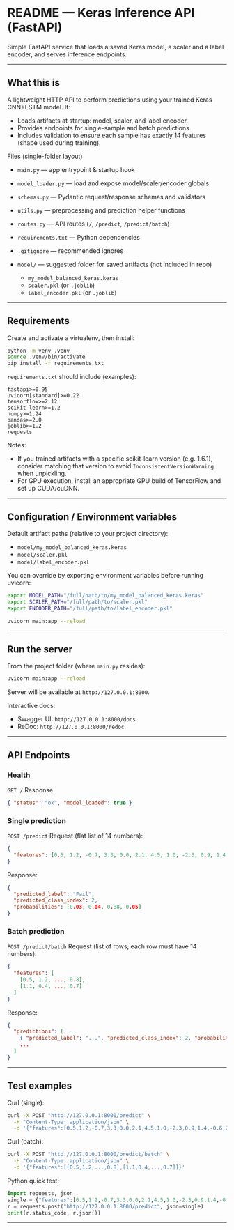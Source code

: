 # README — Keras Inference API (FastAPI)

Simple FastAPI service that loads a saved Keras model, a scaler and a label encoder, and serves inference endpoints.

---

## What this is

A lightweight HTTP API to perform predictions using your trained Keras CNN+LSTM model. It:

* Loads artifacts at startup: model, scaler, and label encoder.
* Provides endpoints for single-sample and batch predictions.
* Includes validation to ensure each sample has exactly 14 features (shape used during training).

Files (single-folder layout)

* `main.py` — app entrypoint & startup hook
* `model_loader.py` — load and expose model/scaler/encoder globals
* `schemas.py` — Pydantic request/response schemas and validators
* `utils.py` — preprocessing and prediction helper functions
* `routes.py` — API routes (`/`, `/predict`, `/predict/batch`)
* `requirements.txt` — Python dependencies
* `.gitignore` — recommended ignores
* `model/` — suggested folder for saved artifacts (not included in repo)

  * `my_model_balanced_keras.keras`
  * `scaler.pkl` (or `.joblib`)
  * `label_encoder.pkl` (or `.joblib`)

---

## Requirements

Create and activate a virtualenv, then install:

```bash
python -m venv .venv
source .venv/bin/activate
pip install -r requirements.txt
```

`requirements.txt` should include (examples):

```
fastapi>=0.95
uvicorn[standard]>=0.22
tensorflow>=2.12
scikit-learn>=1.2
numpy>=1.24
pandas>=2.0
joblib>=1.2
requests
```

Notes:

* If you trained artifacts with a specific scikit-learn version (e.g. 1.6.1), consider matching that version to avoid `InconsistentVersionWarning` when unpickling.
* For GPU execution, install an appropriate GPU build of TensorFlow and set up CUDA/cuDNN.

---

## Configuration / Environment variables

Default artifact paths (relative to your project directory):

* `model/my_model_balanced_keras.keras`
* `model/scaler.pkl`
* `model/label_encoder.pkl`

You can override by exporting environment variables before running uvicorn:

```bash
export MODEL_PATH="/full/path/to/my_model_balanced_keras.keras"
export SCALER_PATH="/full/path/to/scaler.pkl"
export ENCODER_PATH="/full/path/to/label_encoder.pkl"

uvicorn main:app --reload
```

---

## Run the server

From the project folder (where `main.py` resides):

```bash
uvicorn main:app --reload
```

Server will be available at `http://127.0.0.1:8000`.

Interactive docs:

* Swagger UI: `http://127.0.0.1:8000/docs`
* ReDoc: `http://127.0.0.1:8000/redoc`

---

## API Endpoints

### Health

`GET /`
Response:

```json
{ "status": "ok", "model_loaded": true }
```

### Single prediction

`POST /predict`
Request (flat list of 14 numbers):

```json
{
  "features": [0.5, 1.2, -0.7, 3.3, 0.0, 2.1, 4.5, 1.0, -2.3, 0.9, 1.4, -0.6, 2.7, 0.8]
}
```

Response:

```json
{
  "predicted_label": "Fail",
  "predicted_class_index": 2,
  "probabilities": [0.03, 0.04, 0.88, 0.05]
}
```

### Batch prediction

`POST /predict/batch`
Request (list of rows; each row must have 14 numbers):

```json
{
  "features": [
    [0.5, 1.2, ..., 0.8],
    [1.1, 0.4, ..., 0.7]
  ]
}
```

Response:

```json
{
  "predictions": [
    { "predicted_label": "...", "predicted_class_index": 2, "probabilities": [...] },
    ...
  ]
}
```

---

## Test examples

Curl (single):

```bash
curl -X POST "http://127.0.0.1:8000/predict" \
  -H "Content-Type: application/json" \
  -d '{"features":[0.5,1.2,-0.7,3.3,0.0,2.1,4.5,1.0,-2.3,0.9,1.4,-0.6,2.7,0.8]}'
```

Curl (batch):

```bash
curl -X POST "http://127.0.0.1:8000/predict/batch" \
  -H "Content-Type: application/json" \
  -d '{"features":[[0.5,1.2,...,0.8],[1.1,0.4,...,0.7]]}'
```

Python quick test:

```python
import requests, json
single = {"features":[0.5,1.2,-0.7,3.3,0.0,2.1,4.5,1.0,-2.3,0.9,1.4,-0.6,2.7,0.8]}
r = requests.post("http://127.0.0.1:8000/predict", json=single)
print(r.status_code, r.json())
```

---
